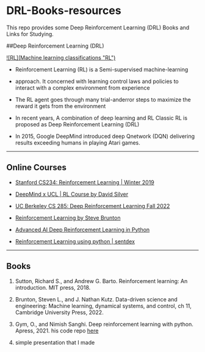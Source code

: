 # DRL-Books-resources

This repo provides some Deep Reinforcement Learning (DRL) Books and Links for Studying.

##Deep Reinforcement Learning (DRL)

[![RL](Machine learning classifications "RL")](https://raw.githubusercontent.com/a7med3laa/DRL-Books-resources/main/machine-learning1-1.png "RL")

- Reinforcement Learning (RL) is a Semi-supervised machine-learning
- approach. It  concerned with learning control laws and policies to interact with a complex environment from experience

- The RL agent goes through many trial-anderror steps to maximize the reward it gets from the environment

- In recent years, A combination of deep learning and RL Classic RL is proposed as Deep Reinforcement Learning (DRL)

- In 2015, Google DeepMind introduced deep Qnetwork (DQN) delivering results exceeding humans in playing Atari games.


------------


## Online Courses

- [Stanford CS234: Reinforcement Learning | Winter 2019](https://www.youtube.com/watch?v=FgzM3zpZ55o&list=PLoROMvodv4rOSOPzutgyCTapiGlY2Nd8u "Stanford CS234: Reinforcement Learning | Winter 2019")

- [DeepMind x UCL | RL Course by David Silver](https://www.youtube.com/watch?v=2pWv7GOvuf0&list=PLqYmG7hTraZDM-OYHWgPebj2MfCFzFObQ "DeepMind x UCL | RL Course by David Silver")

- [UC Berkeley CS 285: Deep Reinforcement Learning Fall 2022](https://www.youtube.com/watch?v=eG9-F4r5k70&list=PL_iWQOsE6TfX7MaC6C3HcdOf1g337dlC9&index=15 "CS 285: Deep Reinforcement Learning Fall 2022 (UC Berkeley)")

- [Reinforcement Learning by Steve Brunton](https://www.youtube.com/watch?v=0MNVhXEX9to&list=PLMrJAkhIeNNQe1JXNvaFvURxGY4gE9k74 "Reinforcement Learning by Steve Brunton")

- [Advanced AI Deep Reinforcement Learning in Python](https://www.youtube.com/playlist?list=PLkpP4Ufp35T-YsZS0lg6Mb4j0GNm1moau "Advanced AI Deep Reinforcement Learning in Python")

- [Reinforcement Learning using python | sentdex](https://www.youtube.com/playlist?list=PLQVvvaa0QuDezJFIOU5wDdfy4e9vdnx-7 "Reinforcement Learning using python | sentdex")

------------


## Books

1. Sutton, Richard S., and Andrew G. Barto. Reinforcement learning: An introduction. MIT press, 2018.‏

1. Brunton, Steven L., and J. Nathan Kutz. Data-driven science and engineering: Machine learning, dynamical systems, and control, ch 11, Cambridge University Press, 2022.‏

1.  Gym, O., and Nimish Sanghi. Deep reinforcement learning with python. Apress, 2021.‏ his code repo [here](https://github.com/Apress/deep-reinforcement-learning-python "here")

1.  simple presentation that I made



